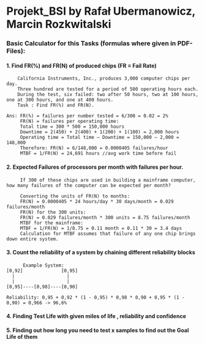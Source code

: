 # Projekt_BSI by Rafał Ubermanowicz, Marcin Rozkwitalski

### Basic Calculator for this Tasks (formulas where given in PDF-Files):

#### 1. Find FR(%) and FR(N) of produced chips (FR = Fail Rate)
        California Instruments, Inc., produces 3,000 computer chips per day.
        Three hundred are tested for a period of 500 operating hours each.
        During the test, six failed: two after 50 hours, two at 100 hours, one at 300 hours, and one at 400 hours.
        Task : Find FR(%) and FR(N).

    Ans: FR(%) = failures per number tested = 6/300 = 0.02 = 2%
         FR(N) = failures per operating time:
         Total time = 300 * 500 = 150,000 hours
         Downtime = 2(450) + 2(400) + 1(200) + 1(100) = 2,000 hours
         Operating time = Total time – Downtime = 150,000 – 2,000 = 148,000
         Therefore: FR(N) = 6/148,000 = 0.0000405 failures/hour
         MTBF = 1/FR(N) = 24,691 hours //avg work time before fail
         
#### 2. Expected Failures of processors per month with failures per hour.
         If 300 of these chips are used in building a mainframe computer, how many failures of the computer can be expected per month?
         
         Converting the units of FR(N) to months:
         FR(N) = 0.0000405 * 24 hours/day * 30 days/month = 0.029 failures/month
         FR(N) for the 300 units:
         FR(N) = 0.029 failures/month * 300 units = 8.75 failures/month
         MTBF for the mainframe:
         MTBF = 1/FR(N) = 1/8.75 = 0.11 month = 0.11 * 30 = 3.4 days
         Calculation for MTBF assumes that failure of any one chip brings down entire system.
         
         
#### 3. Count the reliability of a system by chaining different reliability blocks
          Example System:
    [0,92]              [0,95]
      |                   |
      |                   |
    [0,95]----[0,98]----[0,90]
    
    Reliability: 0,95 + 0,92 * (1 - 0,95) * 0,98 * 0,90 + 0,95 * (1 - 0,90) = 0,966 -> 96,6%
    
    

#### 4. Finding Test Life with given miles of life , reliability and confidence
#### 5. Finding out how long you need to test x samples to find out the Goal Life of them







